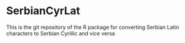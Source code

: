 # SerbianCyrLat
This is the git repository of the R package for converting Serbian Latin characters to Serbian Cyrillic and vice versa 
